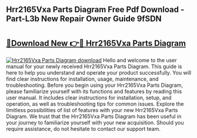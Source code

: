 ## Hrr2165Vxa Parts Diagram Free Pdf Download - Part-L3b New Repair Owner Guide 9fSDN

# <h2><a href="http://dfpohq.blite.top/?on=Hrr2165Vxa+Parts+Diagram">🔗Download New 👉🔴 Hrr2165Vxa Parts Diagram</a></h2>

[![Hrr2165Vxa Parts Diagram download](https://i.imgur.com/lujVjoI.png)](http://dfpohq.blite.top/?on=Hrr2165Vxa+Parts+Diagram)
Hello and welcome to the user manual for your newly received Hrr2165Vxa Parts Diagram. This guide is here to help you understand and operate your product successfully. You will find clear instructions for installation, usage, maintenance, and troubleshooting. Before you begin using your Hrr2165Vxa Parts Diagram, please familiarize yourself with its functions and features by reading this user manual. It includes clear instructions for installation, setup, and operation, as well as troubleshooting tips for common issues. Explore the limitless possibilities of list of features with your new Hrr2165Vxa Parts Diagram. We trust that the Hrr2165Vxa Parts Diagram has been useful in your journey to familiarize yourself with your new acquisition. Should you require assistance, do not hesitate to contact our support team.
